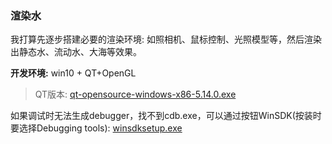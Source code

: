 ### 渲染水

我打算先逐步搭建必要的渲染环境: 如照相机、鼠标控制、光照模型等，然后渲染出静态水、流动水、大海等效果。



**开发环境:** 
win10 + QT+OpenGL

> QT版本: [qt-opensource-windows-x86-5.14.0.exe](http://mirror.bit.edu.cn/qtproject/archive/qt/5.14/5.14.0/qt-opensource-windows-x86-5.14.0.exe)




如果调试时无法生成debugger，找不到cdb.exe，可以通过按钮WinSDK(按装时要选择Debugging tools): [winsdksetup.exe](https://download.microsoft.com/download/4/2/2/42245968-6A79-4DA7-A5FB-08C0AD0AE661/windowssdk/winsdksetup.exe)
